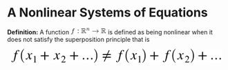 # A Nonlinear Systems of Equations

<b>Definition:</b> A function ![f:R^n->R](img/f:R^n->R.gif) is defined as being nonlinear when it does not satisfy the superposition principle that is

<p align="center">
    <img src="img/nonlinear_def.svg">
</p>